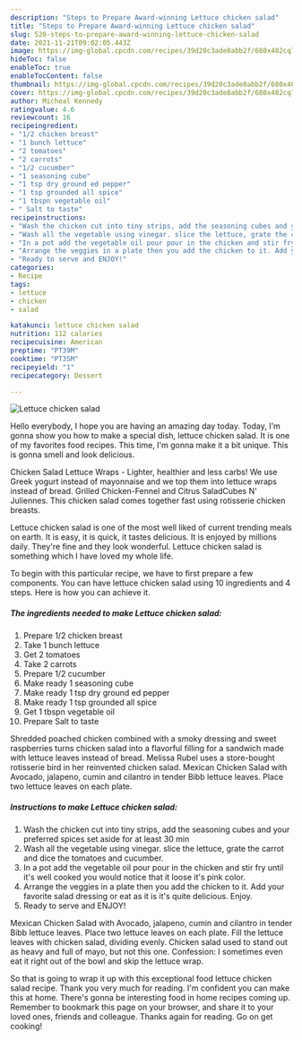 ```yaml
---
description: "Steps to Prepare Award-winning Lettuce chicken salad"
title: "Steps to Prepare Award-winning Lettuce chicken salad"
slug: 520-steps-to-prepare-award-winning-lettuce-chicken-salad
date: 2021-11-21T09:02:05.443Z
image: https://img-global.cpcdn.com/recipes/39d20c3ade8abb2f/680x482cq70/lettuce-chicken-salad-recipe-main-photo.jpg
hideToc: false
enableToc: true
enableTocContent: false
thumbnail: https://img-global.cpcdn.com/recipes/39d20c3ade8abb2f/680x482cq70/lettuce-chicken-salad-recipe-main-photo.jpg
cover: https://img-global.cpcdn.com/recipes/39d20c3ade8abb2f/680x482cq70/lettuce-chicken-salad-recipe-main-photo.jpg
author: Micheal Kennedy
ratingvalue: 4.6
reviewcount: 16
recipeingredient:
- "1/2 chicken breast"
- "1 bunch lettuce"
- "2 tomatoes"
- "2 carrots"
- "1/2 cucumber"
- "1 seasoning cube"
- "1 tsp dry ground ed pepper"
- "1 tsp grounded all spice"
- "1 tbspn vegetable oil"
- " Salt to taste"
recipeinstructions:
- "Wash the chicken cut into tiny strips, add the seasoning cubes and your preferred spices set aside for at least 30 min"
- "Wash all the vegetable using vinegar. slice the lettuce, grate the carrot and dice the tomatoes and cucumber."
- "In a pot add the vegetable oil pour pour in the chicken and stir fry until it&#39;s well cooked you would notice that it loose it&#39;s pink color."
- "Arrange the veggies in a plate then you add the chicken to it. Add your favorite salad dressing or eat as it is it&#39;s quite delicious. Enjoy."
- "Ready to serve and ENJOY!"
categories:
- Recipe
tags:
- lettuce
- chicken
- salad

katakunci: lettuce chicken salad 
nutrition: 112 calories
recipecuisine: American
preptime: "PT39M"
cooktime: "PT35M"
recipeyield: "1"
recipecategory: Dessert

---
```



![Lettuce chicken salad](https://img-global.cpcdn.com/recipes/39d20c3ade8abb2f/680x482cq70/lettuce-chicken-salad-recipe-main-photo.jpg)

Hello everybody, I hope you are having an amazing day today. Today, I'm gonna show you how to make a special dish, lettuce chicken salad. It is one of my favorites food recipes. This time, I'm gonna make it a bit unique. This is gonna smell and look delicious.

Chicken Salad Lettuce Wraps - Lighter, healthier and less carbs! We use Greek yogurt instead of mayonnaise and we top them into lettuce wraps instead of bread. Grilled Chicken-Fennel and Citrus SaladCubes N&#39; Juliennes. This chicken salad comes together fast using rotisserie chicken breasts.

Lettuce chicken salad is one of the most well liked of current trending meals on earth. It is easy, it is quick, it tastes delicious. It is enjoyed by millions daily. They're fine and they look wonderful. Lettuce chicken salad is something which I have loved my whole life.


To begin with this particular recipe, we have to first prepare a few components. You can have lettuce chicken salad using 10 ingredients and 4 steps. Here is how you can achieve it.

<!--inarticleads1-->

##### The ingredients needed to make Lettuce chicken salad:

1. Prepare 1/2 chicken breast
1. Take 1 bunch lettuce
1. Get 2 tomatoes
1. Take 2 carrots
1. Prepare 1/2 cucumber
1. Make ready 1 seasoning cube
1. Make ready 1 tsp dry ground ed pepper
1. Make ready 1 tsp grounded all spice
1. Get 1 tbspn vegetable oil
1. Prepare  Salt to taste


Shredded poached chicken combined with a smoky dressing and sweet raspberries turns chicken salad into a flavorful filling for a sandwich made with lettuce leaves instead of bread. Melissa Rubel uses a store-bought rotisserie bird in her reinvented chicken salad. Mexican Chicken Salad with Avocado, jalapeno, cumin and cilantro in tender Bibb lettuce leaves. Place two lettuce leaves on each plate. 

<!--inarticleads2-->

##### Instructions to make Lettuce chicken salad:

1. Wash the chicken cut into tiny strips, add the seasoning cubes and your preferred spices set aside for at least 30 min
1. Wash all the vegetable using vinegar. slice the lettuce, grate the carrot and dice the tomatoes and cucumber.
1. In a pot add the vegetable oil pour pour in the chicken and stir fry until it&#39;s well cooked you would notice that it loose it&#39;s pink color.
1. Arrange the veggies in a plate then you add the chicken to it. Add your favorite salad dressing or eat as it is it&#39;s quite delicious. Enjoy.
1. Ready to serve and ENJOY!

Mexican Chicken Salad with Avocado, jalapeno, cumin and cilantro in tender Bibb lettuce leaves. Place two lettuce leaves on each plate. Fill the lettuce leaves with chicken salad, dividing evenly. Chicken salad used to stand out as heavy and full of mayo, but not this one. Confession: I sometimes even eat it right out of the bowl and skip the lettuce wrap. 

So that is going to wrap it up with this exceptional food lettuce chicken salad recipe. Thank you very much for reading. I'm confident you can make this at home. There's gonna be interesting food in home recipes coming up. Remember to bookmark this page on your browser, and share it to your loved ones, friends and colleague. Thanks again for reading. Go on get cooking!
